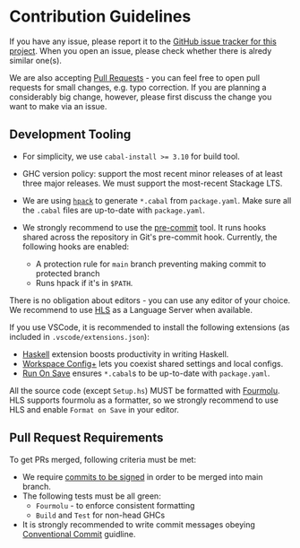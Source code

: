# Contribution Guidelines

If you have any issue, please report it to the [GitHub issue tracker for this project][issue].
When you open an issue, please check whether there is alredy similar one(s).

We are also accepting [Pull Requests][pulls] - you can feel free to open pull requests for small changes, e.g. typo correction.
If you are planning a considerably big change, however, please first discuss the change you want to make via an issue.

## Development Tooling

- For simplicity, we use `cabal-install >= 3.10` for build tool.
- GHC version policy: support the most recent minor releases of at least three major releases. We must support the most-recent Stackage LTS.
- We are using [`hpack`](https://github.com/sol/hpack) to generate `*.cabal` from `package.yaml`. Make sure all the `.cabal` files are up-to-date with `package.yaml`.
- We strongly recommend to use the [pre-commit][pre-commit] tool.
  It runs hooks shared across the repository in Git's pre-commit hook.
  Currently, the following hooks are enabled:
  
  + A protection rule for `main` branch preventing making commit to protected branch
  + Runs hpack if it's in `$PATH`.

[pre-commit]: https://pre-commit.com

There is no obligation about editors - you can use any editor of your choice.
We recommend to use [HLS][HLS] as a Language Server when available.

If you use VSCode, it is recommended to install the following extensions (as included in `.vscode/extensions.json`):

- [Haskell](https://marketplace.visualstudio.com/items?itemName=haskell.haskell) extension boosts productivity in writing Haskell.
- [Workspace Config+](https://marketplace.visualstudio.com/items?itemName=swellaby.workspace-config-plus) lets you coexist shared settings and local configs.
- [Run On Save](https://marketplace.visualstudio.com/items?itemName=emeraldwalk.RunOnSave) ensures `*.cabal`s to be up-to-date with `package.yaml`.

All the source code (except `Setup.hs`) MUST be formatted with [Fourmolu][fourmolu].
HLS supports fourmolu as a formatter, so we strongly recommend to use HLS and enable `Format on Save` in your editor.

[issue]: https://github.com/deepflowinc/streaming-extras/issues
[pulls]: https://github.com/deepflowinc/streaming-extras/pulls
[fourmolu]: https://github.com/fourmolu/fourmolu
[HLS]: https://github.com/haskell/haskell-language-server

## Pull Request Requirements

To get PRs merged, following criteria must be met:

- We require [commits to be signed][commit-sign] in order to be merged into main branch.
- The following tests must be all green:
  + `Fourmolu` - to enforce consistent formatting
  + `Build` and `Test` for non-head GHCs
- It is strongly recommended to write commit messages obeying [Conventional Commit][convcom] guidline.

[convcom]: https://www.conventionalcommits.org
[commit-sign]: https://docs.github.com/en/authentication/managing-commit-signature-verification/signing-commits
